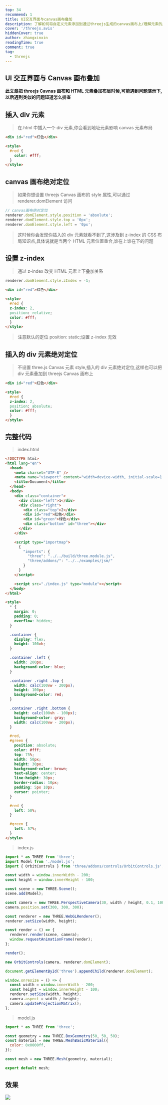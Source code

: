 ```yaml
---
top: 34
recommend: 1
title: UI交互界面与canvas画布叠加
description: 了解如何将自定义元素添加到通过threejs生成的canvas画布上/理解元素的层级关系
cover: '/threejs.avis'
hiddenCover: true
author: zhangxinxin
readingTime: true
comment: true
tag:
  - threejs
---
```


## UI 交互界面与 Canvas 画布叠加

**此文章把 threejs Cavnas 画布和 HTML 元素叠加布局时候,可能遇到问题演示下,以后遇到类似的问题知道怎么排查**

## 插入 div 元素

> 在.html 中插入一个 div 元素,你会看到地址元素影响 canvas 元素布局

```html
<div id="red">红色</div>

<style>
  #red {
    color: #fff;
  }
</style>
```

## canvas 画布绝对定位

> 如果你想设置 threejs Canvas 画布的 style 属性,可以通过 renderer.domElement 访问

```js
// canvas画布绝对定位
renderer.domElement.style.position = 'absolute';
renderer.domElement.style.top = '0px';
renderer.domElement.style.left = '0px';
```

> 这时候你会发现你插入的 div 元素就看不到了,这涉及到 z-index 的 CSS 布局知识点,具体说就是当两个 HTML 元素位置重合,谁在上谁在下的问题

## 设置 z-index

> 通过 z-index 改变 HTML 元素上下叠加关系

```js
renderer.domElement.style.zIndex = -1;
```

```html
<div id="red">红色</div>

<style>
  #red {
  z-index: 2,
  position: relative;
  color: #fff;
  }
</style>
```

> 注意默认的定位 position: static;设置 z-index 无效

## 插入的 div 元素绝对定位

> 不设置 three.js Canvas 元素 style,插入的 div 元素绝对定位,这样也可以把 div 元素叠加到 threejs Canvas 画布上

```html
<div id="red">红色</div>

<style>
  #red {
  z-index: 2,
  position: absolute;
  color: #fff;
  }
</style>
```

## 完整代码

> index.html

```html
<!DOCTYPE html>
<html lang="en">
  <head>
    <meta charset="UTF-8" />
    <meta name="viewport" content="width=device-width, initial-scale=1.0" />
    <title>Document</title>
  </head>
  <body>
    <div class="container">
      <div class="left">1</div>
      <div class="right">
        <div class="top">2</div>
        <div id="red">红色</div>
        <div id="green">绿色</div>
        <div class="bottom" id="three"></div>
      </div>
    </div>

    <script type="importmap">
      {
        "imports": {
          "three": "../../build/three.module.js",
          "three/addons/": "../../examples/jsm/"
        }
      }
    </script>

    <script src="./index.js" type="module"></script>
  </body>
</html>

<style>
  * {
    margin: 0;
    padding: 0;
    overflow: hidden;
  }

  .container {
    display: flex;
    height: 100vh;
  }

  .container .left {
    width: 200px;
    background-color: blue;
  }

  .container .right .top {
    width: calc(100vw - 200px);
    height: 100px;
    background-color: red;
  }

  .container .right .bottom {
    height: calc(100vh - 100px);
    background-color: gray;
    width: calc(100vw - 200px);
  }

  #red,
  #green {
    position: absolute;
    color: #fff;
    top: 75%;
    width: 50px;
    height: 30px;
    background-color: brown;
    text-align: center;
    line-height: 30px;
    border-radius: 10px;
    padding: 5px 10px;
    cursor: pointer;
  }

  #red {
    left: 50%;
  }

  #green {
    left: 57%;
  }
</style>
```

> index.js

```js
import * as THREE from 'three';
import Model from './model.js';
import { OrbitControls } from 'three/addons/controls/OrbitControls.js';

const width = window.innerWidth - 200;
const height = window.innerHeight - 100;

const scene = new THREE.Scene();
scene.add(Model);

const camera = new THREE.PerspectiveCamera(30, width / height, 0.1, 1000);
camera.position.set(300, 300, 300);

const renderer = new THREE.WebGLRenderer();
renderer.setSize(width, height);

const render = () => {
  renderer.render(scene, camera);
  window.requestAnimationFrame(render);
};

render();

new OrbitControls(camera, renderer.domElement);

document.getElementById('three').appendChild(renderer.domElement);

window.onresize = () => {
  const width = window.innerWidth - 200;
  const height = window.innerHeight - 100;
  renderer.setSize(width, height);
  camera.aspect = width / height;
  camera.updateProjectionMatrix();
};
```

> model.js

```js
import * as THREE from 'three';

const geometry = new THREE.BoxGeometry(50, 50, 50);
const material = new THREE.MeshBasicMaterial({
  color: 0x0000ff,
});

const mesh = new THREE.Mesh(geometry, material);

export default mesh;
```

## 效果

![](../../public/threejs/UI交互界面与canvcas画布叠加.png)
